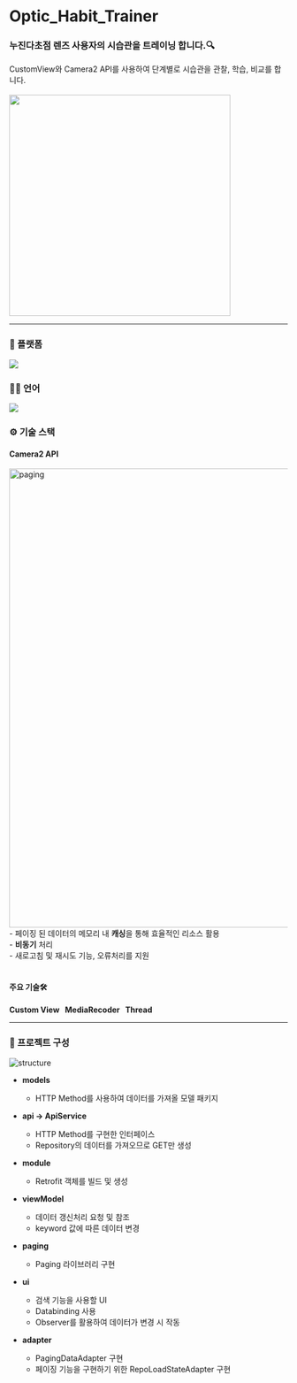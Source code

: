 # Optic_Habit_Trainer
### 누진다초점 렌즈 사용자의 시습관을 트레이닝 합니다.🔍
CustomView와 Camera2 API를 사용하여 단계별로 시습관을 관찰, 학습, 비교를 합니다.
</br></br>
<img width="400" src="https://user-images.githubusercontent.com/72602912/148717627-4763c16e-0f9f-4f3e-b6f1-4716d10894a0.png">
</br>
<hr>

### 📱 플랫폼
<img src="https://img.shields.io/badge/Android-3DDC84?style=flat-square&logo=Android&logoColor=white"/>


### 🙆‍♂️ 언어
<img src="https://img.shields.io/badge/Kotlin-0095D5?style=flat-square&logo=Java&logoColor=white"/> 
</br>

### ⚙ 기술 스택
#### Camera2 API</br>
<img width="830" alt="paging" src="https://user-images.githubusercontent.com/72602912/148720375-47ad296a-2621-48e6-9339-eede27c1adce.png">
- 페이징 된 데이터의 메모리 내 <strong>캐싱</strong>을 통해 효율적인 리소스 활용</br>
- <strong>비동기</strong> 처리</br>
- 새로고침 및 재시도 기능, 오류처리를 지원</br>
</br>

#### 주요 기술🛠

<strong>Custom View &nbsp; MediaRecoder &nbsp; Thread &nbsp;</strong>

<hr>

### 📅 프로젝트 구성

![structure](https://user-images.githubusercontent.com/72602912/148727205-b85fe758-73a9-4478-a9b4-fc8c7616dd33.PNG)

- **models**
  - HTTP Method를 사용하여 데이터를 가져올 모델 패키지

- **api -> ApiService**
  - HTTP Method를 구현한 인터페이스
  - Repository의 데이터를 가져오므로 GET만 생성

- **module**
  - Retrofit 객체를 빌드 및 생성

- **viewModel**
  - 데이터 갱신처리 요청 및 참조
  - keyword 값에 따른 데이터 변경

- **paging**
  - Paging 라이브러리 구현

- **ui**
  - 검색 기능을 사용할 UI
  - Databinding 사용
  - Observer를 활용하여 데이터가 변경 시 작동

- **adapter**
  - PagingDataAdapter 구현
  - 페이징 기능을 구현하기 위한 RepoLoadStateAdapter 구현

